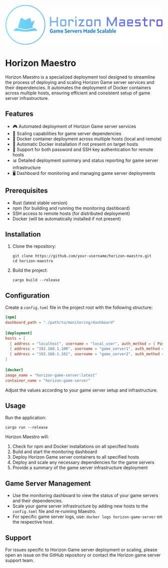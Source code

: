![Horizon Maestro Splash](branding/logo-no-background.png)


# Horizon Maestro

Horizon Maestro is a specialized deployment tool designed to streamline the process of deploying and scaling Horizon Game server services and their dependencies. It automates the deployment of Docker containers across multiple hosts, ensuring efficient and consistent setup of game server infrastructure.

## Features

- 🎮 Automated deployment of Horizon Game server services
- 🚀 Scaling capabilities for game server dependencies
- 🐳 Docker container deployment across multiple hosts (local and remote)
- 🔧 Automatic Docker installation if not present on target hosts
- 🔐 Support for both password and SSH key authentication for remote hosts
- 📊 Detailed deployment summary and status reporting for game server infrastructure
- 🖥️ Dashboard for monitoring and managing game server deployments

## Prerequisites

- Rust (latest stable version)
- npm (for building and running the monitoring dashboard)
- SSH access to remote hosts (for distributed deployment)
- Docker (will be automatically installed if not present)

## Installation

1. Clone the repository:
   ```
   git clone https://github.com/your-username/horizon-maestro.git
   cd horizon-maestro
   ```

2. Build the project:
   ```
   cargo build --release
   ```

## Configuration

Create a `config.toml` file in the project root with the following structure:

```toml
[npm]
dashboard_path = "./path/to/monitoring/dashboard"

[deployment]
hosts = [
  { address = "localhost", username = "local_user", auth_method = { Password = "local_password" } },
  { address = "192.168.1.100", username = "game_server1", auth_method = { Password = "server1_password" } },
  { address = "192.168.1.101", username = "game_server2", auth_method = { Key = "/path/to/ssh_key" } }
]

[docker]
image_name = "horizon-game-server:latest"
container_name = "horizon-game-server"
```

Adjust the values according to your game server setup and infrastructure.

## Usage

Run the application:

```
cargo run --release
```

Horizon Maestro will:
1. Check for npm and Docker installations on all specified hosts
2. Build and start the monitoring dashboard
3. Deploy Horizon Game server containers to all specified hosts
4. Deploy and scale any necessary dependencies for the game servers
5. Provide a summary of the game server infrastructure deployment

## Game Server Management

- Use the monitoring dashboard to view the status of your game servers and their dependencies.
- Scale your game server infrastructure by adding new hosts to the `config.toml` file and re-running Maestro.
- For specific game server logs, use: `docker logs horizon-game-server` on the respective host.

## Support

For issues specific to Horizon Game server deployment or scaling, please open an issue on the GitHub repository or contact the Horizon game server support team.
